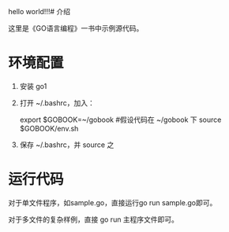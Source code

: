 hello world!!!# 介绍

这里是《GO语言编程》一书中示例源代码。

# 环境配置

1) 安装 go1

2) 打开 ~/.bashrc，加入： 

    export $GOBOOK=~/gobook  #假设代码在 ~/gobook 下
    source $GOBOOK/env.sh

3) 保存 ~/.bashrc，并 source 之

# 运行代码

对于单文件程序，如sample.go，直接运行go run sample.go即可。

对于多文件的复杂样例，直接 go run 主程序文件即可。
